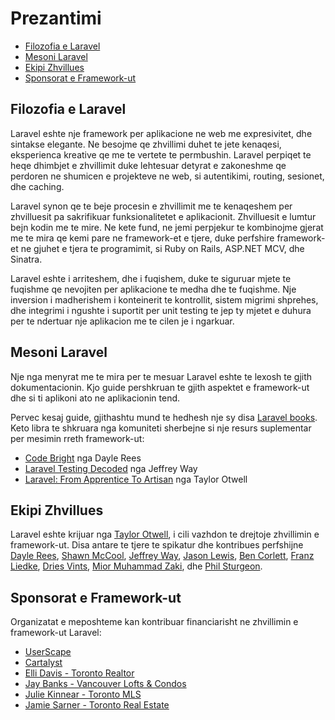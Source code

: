 # Prezantimi

- [Filozofia e Laravel](#laravel-philosophy)
- [Mesoni Laravel](#learning-laravel)
- [Ekipi Zhvillues](#development-team)
- [Sponsorat e Framework-ut](#framework-sponsors)

<a name="laravel-philosophy"></a>
## Filozofia e Laravel

Laravel eshte nje framework per aplikacione ne web me expresivitet, dhe sintakse elegante. Ne besojme qe zhvillimi duhet te jete kenaqesi,  eksperienca kreative qe me te vertete te permbushin. Laravel perpiqet te heqe dhimbjet e zhvillimit duke lehtesuar detyrat e zakoneshme qe perdoren ne shumicen e projekteve ne web, si autentikimi, routing, sesionet, dhe caching.

Laravel synon qe te beje procesin e zhvillimit me te kenaqeshem per zhvilluesit pa sakrifikuar funksionalitetet e aplikacionit. Zhvilluesit e lumtur bejn kodin me te mire. Ne kete fund, ne jemi perpjekur te kombinojme gjerat me te mira qe kemi pare ne framework-et e tjere, duke perfshire framework-et ne gjuhet e tjera te programimit, si Ruby on Rails, ASP.NET MCV, dhe Sinatra.

Laravel eshte i arriteshem, dhe i fuqishem, duke te siguruar mjete te fuqishme qe nevojiten per aplikacione te medha dhe te fuqishme. Nje inversion i madherishem i konteinerit te kontrollit, sistem migrimi shprehes, dhe integrimi i ngushte i suportit per unit testing te jep ty mjetet e duhura per te ndertuar nje aplikacion me te cilen je i ngarkuar. 

<a name="learning-laravel"></a>
## Mesoni Laravel

Nje nga menyrat me te mira per te mesuar Laravel eshte te lexosh te gjith dokumentacionin. Kjo guide pershkruan te gjith aspektet e framework-ut dhe si ti aplikoni ato ne aplikacionin tend.

Pervec kesaj guide, gjithashtu mund te hedhesh nje sy disa [Laravel books](http://wiki.laravel.io/Books). Keto libra te shkruara nga komuniteti sherbejne si nje resurs suplementar per mesimin rreth framework-ut:

- [Code Bright](https://leanpub.com/codebright) nga Dayle Rees
- [Laravel Testing Decoded](https://leanpub.com/laravel-testing-decoded) nga Jeffrey Way
- [Laravel: From Apprentice To Artisan](https://leanpub.com/laravel) nga Taylor Otwell

<a name="development-team"></a>
## Ekipi Zhvillues

Laravel eshte krijuar nga [Taylor Otwell](https://github.com/taylorotwell), i cili vazhdon te drejtoje zhvillimin e framework-ut. Disa antare te tjere te spikatur dhe kontribues perfshijne [Dayle Rees](https://github.com/daylerees), [Shawn McCool](https://github.com/ShawnMcCool), [Jeffrey Way](https://github.com/JeffreyWay), [Jason Lewis](https://github.com/jasonlewis), [Ben Corlett](https://github.com/bencorlett), [Franz Liedke](https://github.com/franzliedke), [Dries Vints](https://github.com/driesvints), [Mior Muhammad Zaki](https://github.com/crynobone), dhe [Phil Sturgeon](https://github.com/philsturgeon).

<a name="framework-sponsors"></a>
## Sponsorat e Framework-ut

Organizatat e meposhteme kan kontribuar financiarisht ne zhvillimin e framework-ut Laravel:

- [UserScape](http://userscape.com)
- [Cartalyst](http://cartalyst.com)
- [Elli Davis - Toronto Realtor](http://ellidavis.com)
- [Jay Banks - Vancouver Lofts & Condos](http://jaybanks.ca/vancouver-lofts-condos)
- [Julie Kinnear - Toronto MLS](http://juliekinnear.com/toronto-mls-listings)
- [Jamie Sarner - Toronto Real Estate](http://jamiesarner.com)